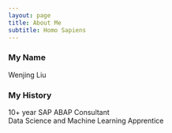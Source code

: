 ```yaml
---
layout: page
title: About Me
subtitle: Homo Sapiens
---
```


### My Name

Wenjing Liu

### My History

10+ year SAP ABAP Consultant  
Data Science and Machine Learning Apprentice  
